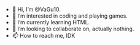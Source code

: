 - 👋 Hi, I’m @VaGu10.
- 👀 I’m interested in coding and playing games.
- 🌱 I’m currently learning HTML.
- 💞️ I’m looking to collaborate on, actually nothing.
- 📫 How to reach me, IDK

<!---
VaGu10/VaGu10 is a ✨ special ✨ repository because its `README.md` (this file) appears on your GitHub profile.
You can click the Preview link to take a look at your changes.
--->
